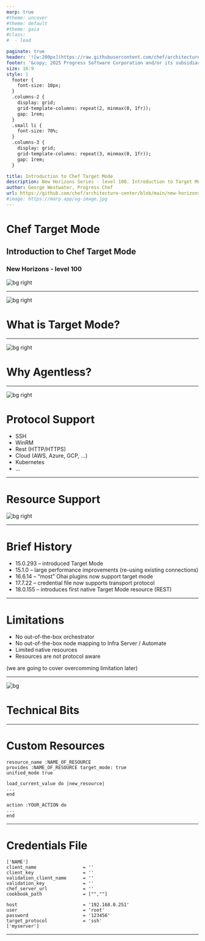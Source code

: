 ```yaml
---
marp: true
#theme: uncover
#theme: default
#theme: gaia
#class:
#  - lead

paginate: true
header: '![w:200px](https://raw.githubusercontent.com/chef/architecture-center/main/marp/images/header-logo.png)'
footer: '&copy; 2025 Progress Software Corporation and/or its subsidiaries or affiliates. All rights reserved.'
size: 16:9
style: |
  footer {
    font-size: 10px;
  }
  .columns-2 {
    display: grid;
    grid-template-columns: repeat(2, minmax(0, 1fr));
    gap: 1rem;
  }
  .small li {
    font-size: 70%;
  }
  .columns-3 {
    display: grid;
    grid-template-columns: repeat(3, minmax(0, 1fr));
    gap: 1rem;
  }

title: Introduction to Chef Target Mode
description: New Horizons Series - level 100. Introduction to Target Mode
author: George Westwater, Progress Chef
url: https://github.com/chef/architecture-center/blob/main/new-horizons/100-target-mode/seminar/slides/marp.md
#image: https://marp.app/og-image.jpg
---
```


# Chef Target Mode
## Introduction to Chef Target Mode
### New Horizons - level 100
![bg right](https://raw.githubusercontent.com/chef/architecture-center/main/marp/images/logo.png)



---
![bg right](https://images.unsplash.com/photo-1589959864690-24091a905ea1)
<!-- _paginate: "false" -->
<!-- image source: "https://unsplash.com/photos/black-white-and-red-round-arrow-PFqfV5bn91A" -->
# What is Target Mode?

---
![bg right](https://raw.githubusercontent.com/chef/architecture-center/main/marp/images/right-blue-1.png)
# Why Agentless?

<!--
Although Chef states that a pull-based (agent-based) configuration management system is the most secure option. 

Agents can not go on every device and can not manage API-based configuration systems.
-->

---
![bg right](https://images.unsplash.com/photo-1474487548417-781cb71495f3)
<!-- image source: https://unsplash.com/photos/yellow-and-black-train-on-railways-7KKQG0eB_TI -->

# Protocol Support
- SSH
- WinRM
- Rest (HTTP/HTTPS)
- Cloud (AWS, Azure, GCP, ...)
- Kubernetes
- ...

---

# Resource Support
![bg right](https://images.unsplash.com/photo-1628258334105-2a0b3d6efee1)
<!-- image source: https://unsplash.com/photos/macbook-pro-on-black-wooden-table-PNbDkQ2DDgM -->

---
# Brief History
- 15.0.293 – introduced Target Mode
- 15.1.0 – large performance improvements (re-using existing connections)
- 16.6.14 – “most” Ohai plugins now support target mode
- 17.7.22 – credential file now supports transport protocol
- 18.0.155 – introduces first native Target Mode resource (REST)

---
# Limitations
- No out-of-the-box orchestrator
- No out-of-the-box node mapping to Infra Server / Automate
- Limited native resources
- Resources are not protocol aware

(we are going to cover overcomming limitation later)

---
<!-- _paginate: "false" -->
<!-- _header: "" -->
<!-- _footer: "" -->
![bg](https://raw.githubusercontent.com/chef/architecture-center/main/marp/images/bg-gray.png)
# Technical Bits


---

# Custom Resources

```
resource_name :NAME_OF_RESOURCE
provides :NAME_OF_RESOURCE target_mode: true
unified_mode true

load_current_value do |new_resource|
...
end

action :YOUR_ACTION do
...
end
```

---

# Credentials File

```
['NAME']
client_name                 = ''
client_key                  = ''
validation_client_name      = ''
validation_key              = ''
chef_server_url             = ''
cookbook_path               = ["",""]

host                        = '192.168.0.251'
user                        = 'root'
password                    = '123456'
target_protocol             = 'ssh'
['myserver']
```

---